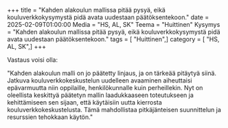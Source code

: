 +++
title = "Kahden alakoulun mallissa pitää pysyä, eikä kouluverkkokysymystä pidä avata uudestaan päätöksentekoon."
date = 2025-02-09T01:00:00
Media = "HS, AL, SK"
Teema = "Huittinen"
Kysymys = "Kahden alakoulun mallissa pitää pysyä, eikä kouluverkkokysymystä pidä avata uudestaan päätöksentekoon."
tags = [ "Huittinen",]
category = [ "HS, AL, SK",]
+++

Vastaus voisi olla:

"Kahden alakoulun malli on jo päätetty linjaus, ja on tärkeää pitäytyä siinä. Jatkuva kouluverkkokeskustelun uudelleen avaaminen aiheuttaisi epävarmuutta niin oppilaille, henkilökunnalle kuin perheillekin. Nyt on oleellista keskittyä päätetyn mallin laadukkaaseen toteutukseen ja kehittämiseen sen sijaan, että käytäisiin uutta kierrosta kouluverkkokeskustelusta. Tämä mahdollistaa pitkäjänteisen suunnittelun ja resurssien tehokkaan käytön."